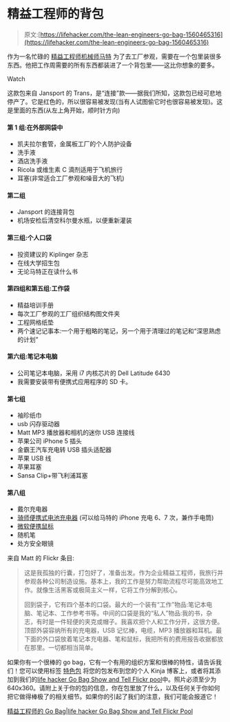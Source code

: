 # 精益工程师的背包

> 原文:[https://lifehacker.com/the-lean-engineers-go-bag-1560465316](https://lifehacker.com/the-lean-engineers-go-bag-1560465316)

作为一名忙碌的 [精益工程师](http://en.wikipedia.org/wiki/Lean_manufacturing)[机械师马特](https://www.flickr.com/photos/43882912@N03/) 为了去工厂参观，需要在一个包里装很多东西。他把工作周需要的所有东西都装进了一个背包里——这比你想象的要多。

Watch

这款包来自 Jansport 的 Trans，是“连接”款——据我们所知，这款包已经可悲地停产了。它是红色的，所以很容易被发现(当有人试图偷它时也很容易被发现)。这是里面的东西(从左上角开始，顺时针方向)

#### 第 1 组:在外部网袋中

*   凯夫拉尔套管，金属板工厂的个人防护设备
*   洗手液
*   酒店洗手液
*   Ricola 或维生素 C 滴剂适用于飞机旅行
*   耳塞(非常适合工厂参观和噪音大的飞机)

#### 第二组

*   Jansport 的连接背包
*   机场安检后清空科尔曼水瓶，以便重新灌装

#### 第三组:个人口袋

*   投资建议的 Kiplinger 杂志
*   在线大学招生包
*   无论马特正在读什么书

#### 第四组和第五组:工作袋

*   精益培训手册
*   每次工厂参观的工厂组织结构图文件夹
*   工程网格纸垫
*   两个速记记事本:一个用于粗略的笔记，另一个用于清理过的笔记和“深思熟虑的计划”

#### 第六组:笔记本电脑

*   公司笔记本电脑，采用 i7 内核芯片的 Dell Latitude 6430
*   我需要安装带有便携式应用程序的 SD 卡。

#### 第七组

*   袖珍纸巾
*   usb 闪存驱动器
*   Matt MP3 播放器和相机的迷你 USB 连接线
*   苹果公司 iPhone 5 插头
*   金霸王汽车充电转 USB 插头适配器
*   苹果 USB 线
*   苹果耳塞
*   Sansa Clip+带飞利浦耳塞

#### 第八组

*   戴尔充电器
*   [骑师便携式电池充电器](https://www.amazon.com/dp/B00AANMVNQ?asc_campaign=InlineText&asc_refurl=https://lifehacker.com/the-lean-engineers-go-bag-1560465316&asc_source=&linkCode=ogi&psc=1&smid=AZF6YB7UVA7OU&tag=kinjalifehackerlink-20&th=1) (可以给马特的 iPhone 充电 6、7 次，兼作手电筒)
*   [微软便携鼠标](http://www.amazon.com/Microsoft-Wireless-Mobile-Mouse-4000/dp/B002DPUUL4?asc_campaign=InlineText&asc_refurl=https://lifehacker.com/the-lean-engineers-go-bag-1560465316&asc_source=&tag=kinjalifehackerlink-20)
*   随机笔
*   处方安全眼镜

来自 Matt 的 Flickr 条目:

> 这是我孤独的行囊，打包好了，准备出发。作为企业精益工程师，我旅行并参观各种公司制造设施。基本上，我的工作是努力帮助流程尽可能高效地工作。就像生活黑客或极简主义一样，它将工作分解到核心。
> 
> 回到袋子，它有四个基本的口袋。最大的一个装有“工作”物品:笔记本电脑、笔记本、工作参考书等。中间的口袋是我的“私人”物品:我的书，杂志，有时是一件轻便的夹克或帽子。我喜欢把个人和工作分开，这很方便。顶部外袋容纳所有的充电器，USB 记忆棒，电缆，MP3 播放器和耳机。最下面的外口袋放着笔记本充电器、笔和鼠标，我把所有的费用报告收据都放在那里。一切都相当简单。

如果你有一个很棒的 go bag，它有一个有用的组织方案和很棒的特性，请告诉我们！您可以使用标签 [特色包](http://kinja.com/tag/featured-bag) 将您的包发布到您的个人 Kinja 博客上，或者将其添加到我们的[life hacker Go Bag Show and Tell Flickr pool](http://www.flickr.com/groups/2301352@N21)中。照片必须至少为 640x360。请附上关于你的包的信息，你在包里放了什么，以及任何关于你如何把它做得棒极了的相关细节。如果你的引起了我们的注意，我们可能会报道它！

[精益工程师的 Go Bag](https://www.flickr.com/photos/43882912@N03/12542604795/in/set-72157641015673525/)|[life hacker Go Bag Show and Tell Flickr Pool](http://www.flickr.com/groups/2301352@N21)